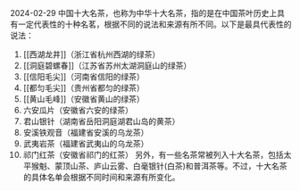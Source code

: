 2024-02-29
中国十大名茶，也称为中华十大名茶，指的是在中国茶叶历史上具有一定代表性的十种名茗，根据不同的说法和来源有所不同。以下是最具代表性的说法：
1. [[西湖龙井]]（浙江省杭州西湖的绿茶）
2. [[洞庭碧螺春]]（江苏省苏州太湖洞庭山的绿茶）
3. [[信阳毛尖]]（河南省信阳的绿茶）
4. [[都匀毛尖]]（贵州省都匀的绿茶）
5. [[黄山毛峰]]（安徽省黄山的绿茶）
6. 六安瓜片（安徽省六安的绿茶）
7. 君山银针（湖南省岳阳洞庭湖君山岛的黄茶）
8. 安溪铁观音（福建省安溪的乌龙茶）
9. 武夷岩茶（福建省武夷山的乌龙茶）
10. 祁门红茶（安徽省祁门的红茶）
另外，有一些名茶常被列入十大名茶，包括太平猴魁、蒙顶山茶、庐山云雾、白毫银针(白茶)和普洱茶等。不过，十大名茶的具体名单会根据不同时间和来源有所变化。
